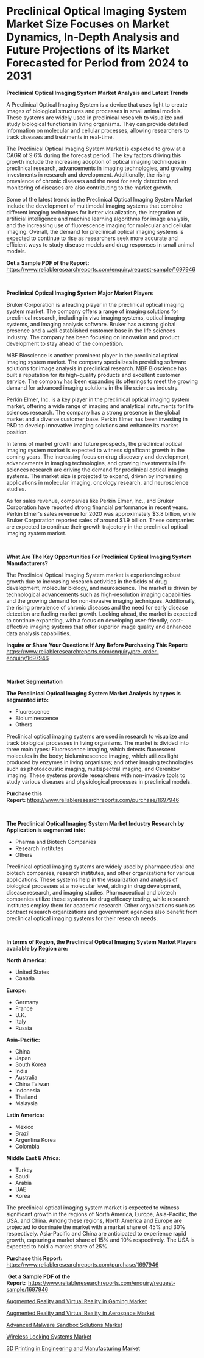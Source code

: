<p><h1>Preclinical Optical Imaging System Market Size Focuses on Market Dynamics, In-Depth Analysis and Future Projections of its Market Forecasted for Period from 2024 to 2031</h1></p><p><strong>Preclinical Optical Imaging System Market Analysis and Latest Trends</strong></p>
<p><p>A Preclinical Optical Imaging System is a device that uses light to create images of biological structures and processes in small animal models. These systems are widely used in preclinical research to visualize and study biological functions in living organisms. They can provide detailed information on molecular and cellular processes, allowing researchers to track diseases and treatments in real-time.</p><p>The Preclinical Optical Imaging System Market is expected to grow at a CAGR of 9.6% during the forecast period. The key factors driving this growth include the increasing adoption of optical imaging techniques in preclinical research, advancements in imaging technologies, and growing investments in research and development. Additionally, the rising prevalence of chronic diseases and the need for early detection and monitoring of diseases are also contributing to the market growth.</p><p>Some of the latest trends in the Preclinical Optical Imaging System Market include the development of multimodal imaging systems that combine different imaging techniques for better visualization, the integration of artificial intelligence and machine learning algorithms for image analysis, and the increasing use of fluorescence imaging for molecular and cellular imaging. Overall, the demand for preclinical optical imaging systems is expected to continue to rise as researchers seek more accurate and efficient ways to study disease models and drug responses in small animal models.</p></p>
<p><strong>Get a Sample PDF of the Report:&nbsp;</strong> <a href="https://www.reliableresearchreports.com/enquiry/request-sample/1697946">https://www.reliableresearchreports.com/enquiry/request-sample/1697946</a></p>
<p>&nbsp;</p>
<p><strong>Preclinical Optical Imaging System Major Market Players</strong></p>
<p><p>Bruker Corporation is a leading player in the preclinical optical imaging system market. The company offers a range of imaging solutions for preclinical research, including in vivo imaging systems, optical imaging systems, and imaging analysis software. Bruker has a strong global presence and a well-established customer base in the life sciences industry. The company has been focusing on innovation and product development to stay ahead of the competition.</p><p>MBF Bioscience is another prominent player in the preclinical optical imaging system market. The company specializes in providing software solutions for image analysis in preclinical research. MBF Bioscience has built a reputation for its high-quality products and excellent customer service. The company has been expanding its offerings to meet the growing demand for advanced imaging solutions in the life sciences industry.</p><p>Perkin Elmer, Inc. is a key player in the preclinical optical imaging system market, offering a wide range of imaging and analytical instruments for life sciences research. The company has a strong presence in the global market and a diverse customer base. Perkin Elmer has been investing in R&D to develop innovative imaging solutions and enhance its market position.</p><p>In terms of market growth and future prospects, the preclinical optical imaging system market is expected to witness significant growth in the coming years. The increasing focus on drug discovery and development, advancements in imaging technologies, and growing investments in life sciences research are driving the demand for preclinical optical imaging systems. The market size is projected to expand, driven by increasing applications in molecular imaging, oncology research, and neuroscience studies.</p><p>As for sales revenue, companies like Perkin Elmer, Inc., and Bruker Corporation have reported strong financial performance in recent years. Perkin Elmer's sales revenue for 2020 was approximately $3.8 billion, while Bruker Corporation reported sales of around $1.9 billion. These companies are expected to continue their growth trajectory in the preclinical optical imaging system market.</p></p>
<p>&nbsp;</p>
<p><strong>What Are The Key Opportunities For Preclinical Optical Imaging System Manufacturers?</strong></p>
<p><p>The Preclinical Optical Imaging System market is experiencing robust growth due to increasing research activities in the fields of drug development, molecular biology, and neuroscience. The market is driven by technological advancements such as high-resolution imaging capabilities and the growing demand for non-invasive imaging techniques. Additionally, the rising prevalence of chronic diseases and the need for early disease detection are fueling market growth. Looking ahead, the market is expected to continue expanding, with a focus on developing user-friendly, cost-effective imaging systems that offer superior image quality and enhanced data analysis capabilities.</p></p>
<p><strong>Inquire or Share Your Questions If Any Before Purchasing This Report:</strong> <a href="https://www.reliableresearchreports.com/enquiry/pre-order-enquiry/1697946">https://www.reliableresearchreports.com/enquiry/pre-order-enquiry/1697946</a></p>
<p>&nbsp;</p>
<p><strong>Market Segmentation</strong></p>
<p><strong>The Preclinical Optical Imaging System Market Analysis by types is segmented into:</strong></p>
<p><ul><li>Fluorescence</li><li>Bioluminescence</li><li>Others</li></ul></p>
<p><p>Preclinical optical imaging systems are used in research to visualize and track biological processes in living organisms. The market is divided into three main types: Fluorescence imaging, which detects fluorescent molecules in the body; bioluminescence imaging, which utilizes light produced by enzymes in living organisms; and other imaging technologies such as photoacoustic imaging, multispectral imaging, and Cerenkov imaging. These systems provide researchers with non-invasive tools to study various diseases and physiological processes in preclinical models.</p></p>
<p><strong>Purchase this Report:&nbsp;</strong><a href="https://www.reliableresearchreports.com/purchase/1697946">https://www.reliableresearchreports.com/purchase/1697946</a></p>
<p>&nbsp;</p>
<p><strong>The Preclinical Optical Imaging System Market Industry Research by Application is segmented into:</strong></p>
<p><ul><li>Pharma and Biotech Companies</li><li>Research Institutes</li><li>Others</li></ul></p>
<p><p>Preclinical optical imaging systems are widely used by pharmaceutical and biotech companies, research institutes, and other organizations for various applications. These systems help in the visualization and analysis of biological processes at a molecular level, aiding in drug development, disease research, and imaging studies. Pharmaceutical and biotech companies utilize these systems for drug efficacy testing, while research institutes employ them for academic research. Other organizations such as contract research organizations and government agencies also benefit from preclinical optical imaging systems for their research needs.</p></p>
<p>&nbsp;</p>
<p><strong>In terms of Region, the Preclinical Optical Imaging System Market Players available by Region are:</strong></p>
<p>
    <p> <strong> North America: </strong>
        <ul>
            <li>United States</li>
            <li>Canada</li>
        </ul>
        </p> 
    <p> <strong> Europe: </strong>
        <ul>
            <li>Germany</li>
            <li>France</li>
            <li>U.K.</li>
            <li>Italy</li>
            <li>Russia</li>
        </ul>
        </p> 
    <p> <strong> Asia-Pacific: </strong>
        <ul>
            <li>China</li>
            <li>Japan</li>
            <li>South Korea</li>
            <li>India</li>
            <li>Australia</li>
            <li>China Taiwan</li>
            <li>Indonesia</li>
            <li>Thailand</li>
            <li>Malaysia</li>
        </ul>
        </p> 
    <p> <strong> Latin America: </strong>
        <ul>
            <li>Mexico</li>
            <li>Brazil</li>
            <li>Argentina Korea</li>
            <li>Colombia</li>
        </ul>
        </p> 
    <p> <strong> Middle East & Africa: </strong>
        <ul>
            <li>Turkey</li>
            <li>Saudi</li>
            <li>Arabia</li>
            <li>UAE</li>
            <li>Korea</li>
        </ul>
    </p>
    </p>
<p><p>The preclinical optical imaging system market is expected to witness significant growth in the regions of North America, Europe, Asia-Pacific, the USA, and China. Among these regions, North America and Europe are projected to dominate the market with a market share of 45% and 30% respectively. Asia-Pacific and China are anticipated to experience rapid growth, capturing a market share of 15% and 10% respectively. The USA is expected to hold a market share of 25%.</p></p>
<p><strong>Purchase this Report: </strong><a href="https://www.reliableresearchreports.com/purchase/1697946">https://www.reliableresearchreports.com/purchase/1697946</a></p>
<p>&nbsp;<strong>Get a Sample PDF of the Report:&nbsp;&nbsp;</strong><a href="https://www.reliableresearchreports.com/enquiry/request-sample/1697946">https://www.reliableresearchreports.com/enquiry/request-sample/1697946</a></p>
<p><strong></strong></p>
<p><p><a href="https://medium.com/@philliphicks76g/analyzing-augmented-reality-and-virtual-reality-in-gaming-market-global-industry-perspective-and-60133c49f074">Augmented Reality and Virtual Reality in Gaming Market</a></p><p><a href="https://medium.com/@philliphicks76g/augmented-reality-and-virtual-reality-in-aerospace-market-analysis-its-cagr-market-segmentation-c451614c81f1">Augmented Reality and Virtual Reality in Aerospace Market</a></p><p><a href="https://medium.com/@philliphicks76g/advanced-malware-sandbox-solutions-market-share-evolution-and-market-growth-trends-2024-2031-6263b0602407">Advanced Malware Sandbox Solutions Market</a></p><p><a href="https://medium.com/@philliphicks76g/wireless-locking-systems-market-trends-forecast-and-competitive-analysis-to-2031-2e1873b0b9ab">Wireless Locking Systems Market</a></p><p><a href="https://medium.com/@philliphicks76g/3d-printing-in-engineering-and-manufacturing-market-outlook-industry-overview-and-forecast-2024-e0d8502f5158">3D Printing in Engineering and Manufacturing Market</a></p></p>